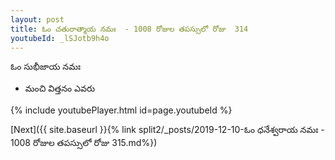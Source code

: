 ```yaml
---
layout: post
title: ఓం చతురాత్మాయ నమః  - 1008 రోజుల తపస్సులో రోజు  314
youtubeId: _lSJotb9h4o
---
```

 
 
 ఓం సుభీజాయ నమః  
 
 -  మంచి విత్తనం ఎవరు 
 
  
 
  
 
 
 
 
 
 


{% include youtubePlayer.html id=page.youtubeId %}
 
[Next]({{ site.baseurl }}{% link  split2/_posts/2019-12-10-ఓం ధనేశ్వరాయ నమః  - 1008 రోజుల తపస్సులో రోజు  315.md%})
 
